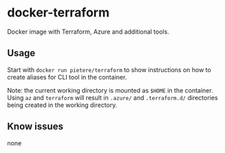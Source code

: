 # docker-terraform
Docker image with Terraform, Azure and additional tools.

## Usage

Start with `docker run pietere/terraform` to show instructions on how to create aliases for CLI tool in the container.

Note: the current working directory is mounted as `$HOME` in the container.
Using `az` and `terraform` will result in `.azure/` and `.terraform.d/` directories being created in the working directory.


## Know issues

none
